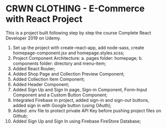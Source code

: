 # CRWN CLOTHING - E-Commerce with React Project

This is a project built following step by step the course Complete React Developer 2019 on Udemy.

1. Set up the project with create-react-app, add node-sass, create homepage-component.jsx and homepage.styles.scss;
2. Project Component Architecture:
  a. pages folder: homepage;
  b. components folder: directory and menu-item;
3. Added React Router;
4. Added Shop Page and Collection Preview Component;
5. Added Collection Item Component;
6. Added Header Component;
7. Added Sign Up and Sign In page, Sign-in Component, Form-Input Component and a Custom Button Component;
8. Integrated Firebase in project, added sign-in and sign-out buttons, added sign in with Google button (using OAuth);
9. Added .env file to protect private API Key before pushing project files on Github;
10. Added Sign Up and Sign In using Firebase FireStore Database;
